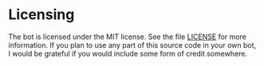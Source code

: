 
# Licensing 

The bot is licensed under the MIT license. See the file [LICENSE](https://github.com/SharifPoetra/yatogami/blob/master/LICENCE) for more information. If you plan to use any part of this source code in your own bot, I would be grateful if you would include some form of credit somewhere.
